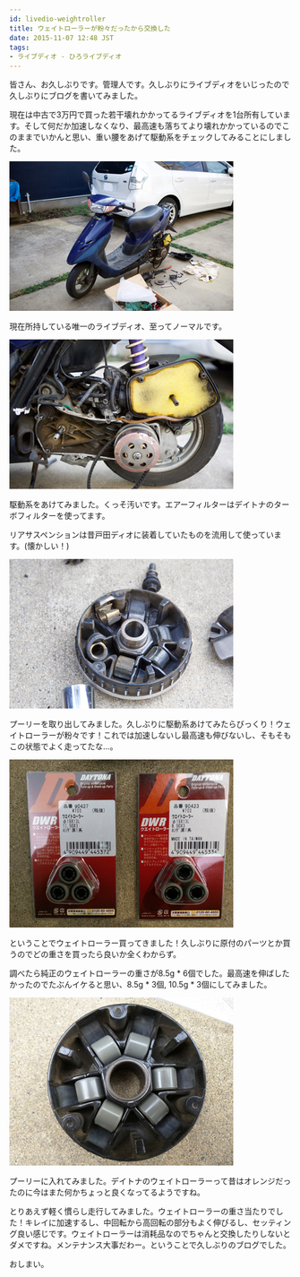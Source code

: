 ```yaml
---
id: livedio-weightroller
title: ウェイトローラーが粉々だったから交換した
date: 2015-11-07 12:48 JST
tags:
- ライブディオ - ひろライブディオ
---
```


<p class="sentence spacing">
皆さん、お久しぶりです。管理人です。久しぶりにライブディオをいじったので久しぶりにブログを書いてみました。
</p>

<p class="sentence spacing10">
現在は中古で3万円で買った若干壊れかかってるライブディオを1台所有しています。そして何だか加速しなくなり、最高速も落ちてより壊れかかっているのでこのままでいかんと思い、重い腰をあげて駆動系をチェックしてみることにしました。
</p>

<div class="center spacing"><img src="/photo/diary/20151107_1.jpg" alt=""></div>

<p class="sentence spacing10">
現在所持している唯一のライブディオ、至ってノーマルです。
</p>

<div class="center spacing"><img src="/photo/diary/20151107_2.jpg" alt=""></div>

<p class="sentence spacing">
駆動系をあけてみました。くっそ汚いです。エアーフィルターはデイトナのターボフィルターを使ってます。
</p>

<p class="sentence spacing10">
リアサスペンションは昔戸田ディオに装着していたものを流用して使っています。(懐かしい！)
</p>

<div class="center spacing"><img src="/photo/diary/20151107_3.jpg" alt=""></div>

<p class="sentence spacing10">
プーリーを取り出してみました。久しぶりに駆動系あけてみたらびっくり！ウェイトローラーが粉々です！これでは加速しないし最高速も伸びないし、そもそもこの状態でよく走ってたな…。
</p>

<div class="center spacing"><img src="/photo/diary/20151107_4.jpg" alt=""></div>

<p class="sentence spacing">
ということでウェイトローラー買ってきました！久しぶりに原付のパーツとか買うのでどの重さを買ったら良いか全くわからず。
</p>

<p class="sentence spacing10">
調べたら純正のウェイトローラーの重さが8.5g * 6個でした。最高速を伸ばしたかったのでたぶんイケると思い、8.5g * 3個, 10.5g * 3個にしてみました。
</p>

<div class="center spacing"><img src="/photo/diary/20151107_5.jpg" alt=""></div>

<p class="sentence spacing">
プーリーに入れてみました。デイトナのウェイトローラーって昔はオレンジだったのに今はまた何かちょっと良くなってるようですね。
</p>

<p class="sentence spacing10">
とりあえず軽く慣らし走行してみました。ウェイトローラーの重さ当たりでした！キレイに加速するし、中回転から高回転の部分もよく伸びるし、セッティング良い感じです。ウェイトローラーは消耗品なのでちゃんと交換したりしないとダメですね。メンテナンス大事だわー。ということで久しぶりのブログでした。
</p>

<p class="sentence">
おしまい。
</p>
